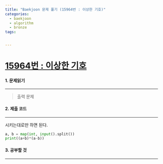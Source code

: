 ```yaml
---
title: "Baekjoon 문제 풀기 (15964번 : 이상한 기호)"
categories:
  - baekjoon
  - algorithm
  - bronze
tags:


---
```



# [15964번 : 이상한 기호](https://www.acmicpc.net/problem/15964)

#### 1. 문제읽기
---

> 출력 문제  


#### 2. 제출 코드 
---

시키는대로만 하면 된다.   

```python
a, b = map(int, input().split())
print((a+b)*(a-b))
```



#### 3. 공부할 것
---



